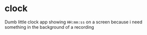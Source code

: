 # clock

Dumb little clock app showing `HH:mm:ss` on a screen because i need something in the background of a recording
